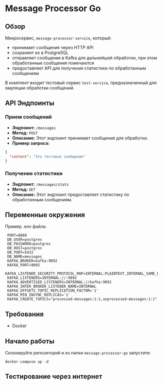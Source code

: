 # Message Processor Go

## Обзор

Микросервис, `message-processor-service`, который:
- принимает сообщения через HTTP API
- сохраняет их в PostgreSQL
- отправляет сообщения в Kafka для дальнейшей обработки, при этом обработанные сообщения помечаются
- предоставляет API для получения статистики по обработанным сообщениям

В комплект входит тестовый сервис `test-service`, предназначенный для эмуляции обработки сообщений.

## API Эндпоинты

### Прием сообщений

- **Эндпоинт:** `/messages`
- **Метод:** `POST`
- **Описание:** Этот эндпоинт принимает сообщения для обработки.
- **Пример запроса:**

```json
{
  "content": "Это тестовое сообщение"
}
```

### Получение статистики

- **Эндпоинт:** `/messages/stats`
- **Метод:** `GET`
- **Описание:** Этот эндпоинт предоставляет статистику по обработанным сообщениям.

## Переменные окружения

Пример .env файла:

   ```
    PORT=8888
    DB_USER=postgres
    DB_PASSWORD=postgres
    DB_HOST=postgres
    DB_PORT=5432
    DB_NAME=messages
    KAFKA_BROKER=kafka:9092
    KAFKA_PORT=9092
    KAFKA_LISTENER_SECURITY_PROTOCOL_MAP=INTERNAL:PLAINTEXT,INTERNAL_SAME_HOST:PLAINTEXT
    KAFKA_LISTENERS=INTERNAL://:9092
    KAFKA_ADVERTISED_LISTENERS=INTERNAL://kafka:9092
    KAFKA_INTER_BROKER_LISTENER_NAME=INTERNAL
    KAFKA_OFFSETS_TOPIC_REPLICATION_FACTOR='1'
    KAFKA_MIN_INSYNC_REPLICAS='1'
    KAFKA_CREATE_TOPICS="processed-messages:1:1,unprocessed-messages:1:1"
   ```

## Требования

- Docker

## Начало работы

Склонируйте репозиторий и из папки `message-processor-go` запустите:

   ```
   docker-compose up -d
   ```

## Тестирование через интернет